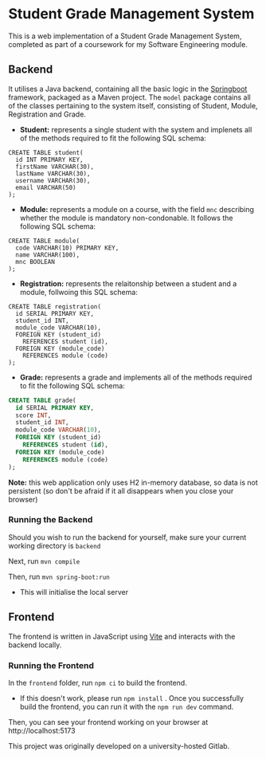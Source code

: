 # Student Grade Management System

This is a web implementation of a Student Grade Management System, completed as part of a coursework for my Software Engineering module. 

## Backend

It utilises a Java backend, containing all the basic logic in the [Springboot](https://spring.io/projects/spring-boot) framework, packaged as a Maven project. The `model` package contains all of the classes pertaining to the system itself, consisting of Student, Module, Registration and Grade.

- **Student:** represents a single student with the system and implenets all of the methods required to fit the following SQL schema:
```
CREATE TABLE student(
  id INT PRIMARY KEY,
  firstName VARCHAR(30),
  lastName VARCHAR(30),
  username VARCHAR(30),
  email VARCHAR(50)
);
```

- **Module:** represents a module on a course, with the field `mnc` describing whether the module is mandatory non-condonable. It follows the following SQL schema:
```
CREATE TABLE module(
  code VARCHAR(10) PRIMARY KEY,
  name VARCHAR(100),
  mnc BOOLEAN
);
```

- **Registration:** represents the relaitonship between a student and a module, follwoing this SQL schema:
```
CREATE TABLE registration(
  id SERIAL PRIMARY KEY,
  student_id INT,
  module_code VARCHAR(10),
  FOREIGN KEY (student_id)
    REFERENCES student (id),
  FOREIGN KEY (module_code)
    REFERENCES module (code)
);
```

- **Grade:** represents a grade and implements all of the methods required to fit the following SQL schema:
```sql
CREATE TABLE grade(
  id SERIAL PRIMARY KEY,
  score INT,
  student_id INT,
  module_code VARCHAR(10),
  FOREIGN KEY (student_id)
    REFERENCES student (id),
  FOREIGN KEY (module_code)
    REFERENCES module (code)
);
```

**Note:** this web application only uses H2 in-memory database, so data is not persistent (so don't be afraid if it all disappears when you close your browser)

### Running the Backend

Should you wish to run the backend for yourself, make sure your current working directory is `backend`

Next, run ```mvn compile```

Then, run ```mvn spring-boot:run```

- This will initialise the local server

## Frontend

The frontend is written in JavaScript using [Vite](https://vite.dev/) and interacts with the backend locally. 

### Running the Frontend

In the `frontend` folder, run ```npm ci``` to build the frontend.
- If this doesn't work, please run ```npm install```
.
Once you successfully build the frontend, you can run it with the ```npm run dev``` command.

Then, you can see your frontend working on your browser at http://localhost:5173


This project was originally developed on a university-hosted Gitlab.
